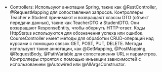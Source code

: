 * Controllers:
    Используют аннотации Spring, такие как @RestController, @RequestMapping для сопоставления запросов.
    Контроллеры Teacher и Student принимают и возвращают классы DTO (объект передачи данных), такие как TeacherDTO и StudentDTO.
        Они возвращают ResponseEntity, чтобы обернуть HTTP-ответ.
        Коды HttpStatus используются для обозначения успеха или ошибок.
    CourseController имеет методы для обработки CRUD-операций над курсами с помощью связок GET, POST, PUT, DELETE.
        Методы используют такие аннотации, как @GetMapping, @PostMapping, @RequestBody, @PathVariable для сопоставления URL и параметров.
    Контроллеры строятся с помощью инъекции зависимостей с использованием @Autowired или @AllArgsConstructor.

